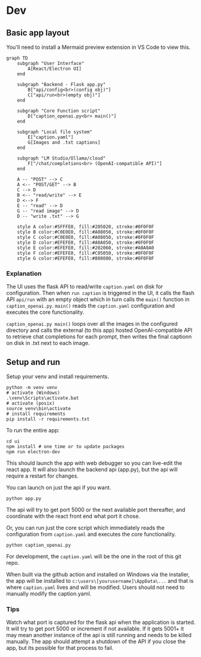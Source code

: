 # Dev

## Basic app layout

You'll need to install a Mermaid preview extension in VS Code to view this. 

```mermaid
graph TD
    subgraph "User Interface"
        A[React/Electron UI]
    end

    subgraph "Backend - Flask app.py"
        B["api/config<br>(config obj)"]
        C["api/run<br>(empty obj)"]
    end

    subgraph "Core Function script"
        D["caption_openai.py<br> main()"]
    end

    subgraph "Local file system"
        E["caption.yaml"]
        G[Images and .txt captions]
    end

    subgraph "LM Studio/Ollama/cloud"
        F["/chat/completions<br> (OpenAI-compatible API)"]
    end

    A -- "POST" --> C
    A <-- "POST/GET" --> B
    C --> D
    B <-- "read/write" --> E
    D <--> F
    E -- "read" --> D
    G -- "read image" --> D
    D -- "write .txt" --> G

    style A color:#5FFFE0, fill:#205020, stroke:#0F0F0F
    style B color:#C0E0E0, fill:#A08050, stroke:#0F0F0F
    style C color:#C0E0E0, fill:#A08050, stroke:#0F0F0F
    style D color:#EFEFE0, fill:#A0A050, stroke:#0F0F0F
    style E color:#EFEFE0, fill:#202060, stroke:#A0A0A0
    style F color:#EFEFE0, fill:#C05050, stroke:#0F0F0F
    style G color:#EFEFE0, fill:#808080, stroke:#0F0F0F
```
### Explanation

The UI uses the flask API to read/write `caption.yaml` on disk for configuration. Then when `run caption` is triggered in the UI, it calls the flash API `api/run` with an empty object which in turn calls the `main()` function in  `caption_openai.py`. `main()` reads the `caption.yaml` configuration and executes the core functionality.

`caption_openai.py main()` loops over all the images in the configured directory and calls the external (to this app) hosted OpenAI-compatible API to retrieve chat completions for each prompt, then writes the final captionn on disk in .txt next to each image.

## Setup and run

Setup your venv and install requirements.

    python -m venv venv
    # activate (Windows)
    .\venv\Scripts\activate.bat
    # activate (posix)
    source venv\bin\activate
    # install requirements
    pip install -r requirements.txt

To run the entire app:
    
    cd ui
    npm install # one time or to update packages
    npm run electron-dev

This should launch the app with web debugger so you can live-edit the react app.  It will also launch the backend api (app.py), but the api will require a restart for changes.

You can launch on just the api if you want.

    python app.py

The api will try to get port 5000 or the next available port thereafter, and coordinate with the react front end what port it chose.

Or, you can run just the core script which immediately reads the configuration from `caption.yaml` and executes the core functionality.

    python caption_openai.py

For development, the `caption.yaml` will be the one in the root of this git repo.

When built via the github action and installed on Windows via the installer, the app will be installed to `c:\users\[yourusername]\AppData\...` and that is where `caption.yaml` lives and will be modified. Users should not need to manually modify the caption.yaml.

### Tips

Watch what port is captured for the flask api when the application is started.  It will try to get port 5000 or increment if not available.  If it gets 5001+ it may mean another instance of the api is still running and needs to be killed manually.  The app should attempt a shutdown of the API if you close the app, but its possible for that process to fail.